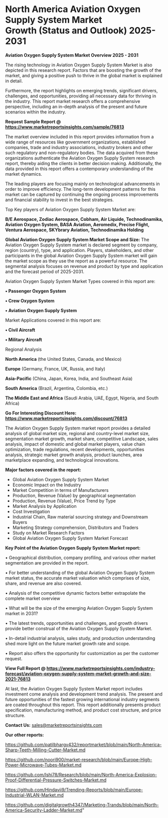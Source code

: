 # North America Aviation Oxygen Supply System Market Growth (Status and Outlook) 2025-2031

<Strong> Aviation Oxygen Supply System Market Overview 2025 - 2031</strong>

The rising technology in Aviation Oxygen Supply System Market is also depicted in this research report. Factors that are boosting the growth of the market, and giving a positive push to thrive in the global market is explained in detail.

Furthermore, the report highlights on emerging trends, significant drivers, challenges, and opportunities, providing all necessary data for thriving in the industry. This report market research offers a comprehensive perspective, including an in-depth analysis of the present and future scenarios within the industry.

<strong>Request Sample Report @ <a href=https://www.marketreportsinsights.com/sample/76813>https://www.marketreportsinsights.com/sample/76813</a></strong>

The market overview included in this report provides information from a wide range of resources like government organizations, established companies, trade and industry associations, industry brokers and other such regulatory and non-regulatory bodies. The data acquired from these organizations authenticate the Aviation Oxygen Supply System research report, thereby aiding the clients in better decision making. Additionally, the data provided in this report offers a contemporary understanding of the market dynamics.

The leading players are focusing mainly on technological advancements in order to improve efficiency. The long-term development patterns for this market can be captured by continuing the ongoing process improvements and financial stability to invest in the best strategies.

Top Key players of Aviation Oxygen Supply System Market are:

<strong>B/E Aerospace, Zodiac Aerospace, Cobham, Air Liquide, Technodinamika, Aviation Oxygen System, BASA Aviation, Aeromedix, Precise Flight, Ventura Aerospace, SKYbrary Aviation, Technodinamika Holding</strong>

<strong><b>Global Aviation Oxygen Supply System Market Scope and Size:</b></strong>
The Aviation Oxygen Supply System market is declared segment by company, region (country), type, and application. Players, stakeholders, and other participants in the global Aviation Oxygen Supply System market will gain the market scope as they use the report as a powerful resource. The segmental analysis focuses on revenue and product by type and application and the forecast period of 2025-2031.

Aviation Oxygen Supply System Market Types covered in this report are:

<strong>• Passenger Oxygen System

• Crew Oxygen System

• Aviation Oxygen Supply System</strong>

Market Applications covered in this report are:

<strong>• Civil Aircraft

• Military Aircraft</strong> 

Regional Analysis

<strong>North America</strong> (the United States, Canada, and Mexico)

<strong>Europe</strong> (Germany, France, UK, Russia, and Italy)

<strong>Asia-Pacific</strong> (China, Japan, Korea, India, and Southeast Asia)

<strong>South America</strong> (Brazil, Argentina, Colombia, etc.)

<strong>The Middle East and Africa</strong> (Saudi Arabia, UAE, Egypt, Nigeria, and South Africa)

<strong>Go For Interesting Discount Here: <a href=https://www.marketreportsinsights.com/discount/76813>https://www.marketreportsinsights.com/discount/76813</a></strong>

The Aviation Oxygen Supply System market report provides a detailed analysis of global market size, regional and country-level market size, segmentation market growth, market share, competitive Landscape, sales analysis, impact of domestic and global market players, value chain optimization, trade regulations, recent developments, opportunities analysis, strategic market growth analysis, product launches, area marketplace expanding, and technological innovations.

<strong><b>Major factors covered in the report:</b></strong>
<ul>
  <li>Global Aviation Oxygen Supply System Market </li>
  <li>Economic Impact on the Industry</li>
  <li>Market Competition in terms of Manufacturers</li>
  <li>Production, Revenue (Value) by geographical segmentation</li>
  <li>Production, Revenue (Value), Price Trend by Type</li>
  <li>Market Analysis by Application</li>
  <li>Cost Investigation</li>
  <li>Industrial Chain, Raw material sourcing strategy and Downstream Buyers</li>
  <li>Marketing Strategy comprehension, Distributors and Traders</li>
  <li>Study on Market Research Factors</li>
  <li>Global Aviation Oxygen Supply System Market Forecast</li>
</ul>

<strong><b>Key Point of the Aviation Oxygen Supply System Market report:</b></strong>

• Geographical distribution, company profiling, and various other market segmentation are provided in the report.

• For better understanding of the global Aviation Oxygen Supply System market status, the accurate market valuation which comprises of size, share, and revenue are also covered.

• Analysis of the competitive dynamic factors better extrapolate the complete market overview

• What will be the size of the emerging Aviation Oxygen Supply System market in 2031?

• The latest trends, opportunities and challenges, and growth drivers provide better construal of the Aviation Oxygen Supply System Market.

• In-detail industrial analysis, sales study, and production understanding shed more light on the future market growth rate and scope.

• Report also offers the opportunity for customization as per the customer request.

<strong><b>View Full Report @ <a href=https://www.marketreportsinsights.com/industry-forecast/aviation-oxygen-supply-system-market-growth-and-size-2021-76813>https://www.marketreportsinsights.com/industry-forecast/aviation-oxygen-supply-system-market-growth-and-size-2021-76813</a></b></strong>


At last, the Aviation Oxygen Supply System Market report includes investment come analysis and development trend analysis. The present and future opportunities of the fastest growing international industry segments are coated throughout this report. This report additionally presents product specification, manufacturing method, and product cost structure, and price structure.

<strong>Contact Us:</strong>
sales@marketreportsinsights.com

<strong>Our other reports:</strong>

<a href=https://github.com/patilbhargv432/reportmarket/blob/main/North-America-Sharp-Teeth-Milling-Cutter-Market.md>https://github.com/patilbhargv432/reportmarket/blob/main/North-America-Sharp-Teeth-Milling-Cutter-Market.md</a>

<a href=https://github.com/noori900/market-research/blob/main/Europe-High-Power-Microwave-Tubes-Market.md>https://github.com/noori900/market-research/blob/main/Europe-High-Power-Microwave-Tubes-Market.md</a>

<a href=https://github.com/Ishi78/Research/blob/main/North-America-Explosion-Proof-Differential-Pressure-Switches-Market.md>https://github.com/Ishi78/Research/blob/main/North-America-Explosion-Proof-Differential-Pressure-Switches-Market.md</a>

<a href=https://github.com/Hindavii9/Trending-Reports/blob/main/Europe-Industrial-WLAN-Market.md>https://github.com/Hindavii9/Trending-Reports/blob/main/Europe-Industrial-WLAN-Market.md</a>

<a href=https://github.com/digitalgrowth4347/Marketing-Trands/blob/main/North-America-Security-Ladder-Market.md>https://github.com/digitalgrowth4347/Marketing-Trands/blob/main/North-America-Security-Ladder-Market.md</a>"
